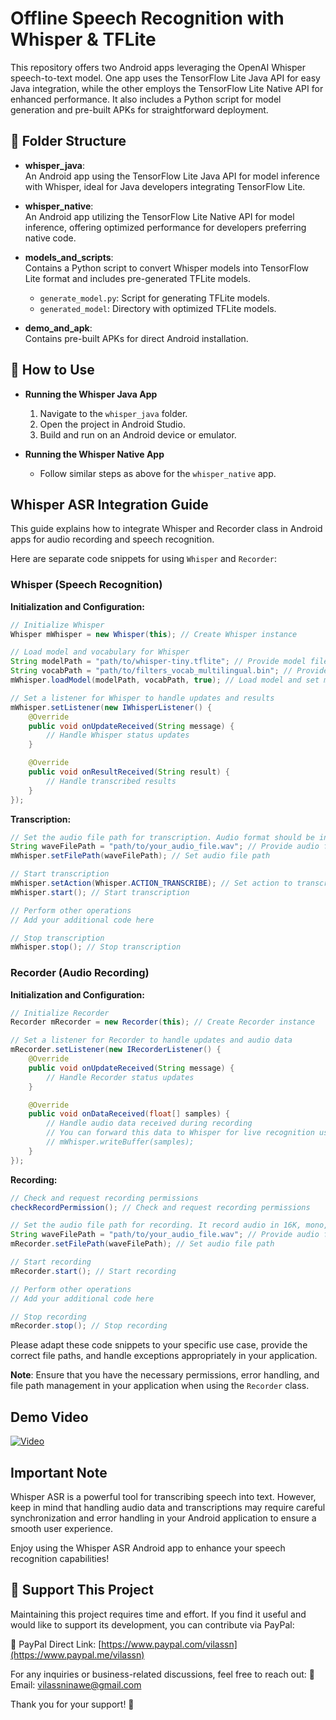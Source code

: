 # Offline Speech Recognition with Whisper & TFLite

This repository offers two Android apps leveraging the OpenAI Whisper speech-to-text model. One app uses the TensorFlow Lite Java API for easy Java integration, while the other employs the TensorFlow Lite Native API for enhanced performance. It also includes a Python script for model generation and pre-built APKs for straightforward deployment.


## 📂 Folder Structure

- **whisper_java**:  
  An Android app using the TensorFlow Lite Java API for model inference with Whisper, ideal for Java developers integrating TensorFlow Lite.

- **whisper_native**:  
  An Android app utilizing the TensorFlow Lite Native API for model inference, offering optimized performance for developers preferring native code.

- **models_and_scripts**:  
  Contains a Python script to convert Whisper models into TensorFlow Lite format and includes pre-generated TFLite models.
  - `generate_model.py`: Script for generating TFLite models.
  - `generated_model`: Directory with optimized TFLite models.

- **demo_and_apk**:  
  Contains pre-built APKs for direct Android installation.

## 🚀 How to Use

- **Running the Whisper Java App**
  1. Navigate to the `whisper_java` folder.
  2. Open the project in Android Studio.
  3. Build and run on an Android device or emulator.

- **Running the Whisper Native App**
  - Follow similar steps as above for the `whisper_native` app.

## Whisper ASR Integration Guide
This guide explains how to integrate Whisper and Recorder class in Android apps for audio recording and speech recognition.

Here are separate code snippets for using `Whisper` and `Recorder`:

### Whisper (Speech Recognition)

**Initialization and Configuration:**
```java
// Initialize Whisper
Whisper mWhisper = new Whisper(this); // Create Whisper instance

// Load model and vocabulary for Whisper
String modelPath = "path/to/whisper-tiny.tflite"; // Provide model file path
String vocabPath = "path/to/filters_vocab_multilingual.bin"; // Provide vocabulary file path
mWhisper.loadModel(modelPath, vocabPath, true); // Load model and set multilingual mode

// Set a listener for Whisper to handle updates and results
mWhisper.setListener(new IWhisperListener() {
    @Override
    public void onUpdateReceived(String message) {
        // Handle Whisper status updates
    }

    @Override
    public void onResultReceived(String result) {
        // Handle transcribed results
    }
});
```

**Transcription:**
```java
// Set the audio file path for transcription. Audio format should be in 16K, mono, 16bits
String waveFilePath = "path/to/your_audio_file.wav"; // Provide audio file path
mWhisper.setFilePath(waveFilePath); // Set audio file path

// Start transcription
mWhisper.setAction(Whisper.ACTION_TRANSCRIBE); // Set action to transcription
mWhisper.start(); // Start transcription

// Perform other operations
// Add your additional code here

// Stop transcription
mWhisper.stop(); // Stop transcription
```

### Recorder (Audio Recording)

**Initialization and Configuration:**
```java
// Initialize Recorder
Recorder mRecorder = new Recorder(this); // Create Recorder instance

// Set a listener for Recorder to handle updates and audio data
mRecorder.setListener(new IRecorderListener() {
    @Override
    public void onUpdateReceived(String message) {
        // Handle Recorder status updates
    }

    @Override
    public void onDataReceived(float[] samples) {
        // Handle audio data received during recording
        // You can forward this data to Whisper for live recognition using writeBuffer()
        // mWhisper.writeBuffer(samples);
    }
});
```

**Recording:**
```java
// Check and request recording permissions
checkRecordPermission(); // Check and request recording permissions

// Set the audio file path for recording. It record audio in 16K, mono, 16bits format
String waveFilePath = "path/to/your_audio_file.wav"; // Provide audio file path
mRecorder.setFilePath(waveFilePath); // Set audio file path

// Start recording
mRecorder.start(); // Start recording

// Perform other operations
// Add your additional code here

// Stop recording
mRecorder.stop(); // Stop recording
```

Please adapt these code snippets to your specific use case, provide the correct file paths, and handle exceptions appropriately in your application.

**Note**: Ensure that you have the necessary permissions, error handling, and file path management in your application when using the `Recorder` class.


## Demo Video
[![Video](https://img.youtube.com/vi/w9pohi9NQrg/0.jpg)](https://www.youtube.com/watch?v=w9pohi9NQrg)

## Important Note

Whisper ASR is a powerful tool for transcribing speech into text. However, keep in mind that handling audio data and transcriptions may require careful synchronization and error handling in your Android application to ensure a smooth user experience.


Enjoy using the Whisper ASR Android app to enhance your speech recognition capabilities!

## 💖 Support This Project
Maintaining this project requires time and effort. If you find it useful and would like to support its development, you can contribute via PayPal:

🔹 PayPal Direct Link: [https://www.paypal.com/vilassn](https://www.paypal.me/vilassn)

For any inquiries or business-related discussions, feel free to reach out:
📧 Email: vilassninawe@gmail.com

Thank you for your support! 🚀
